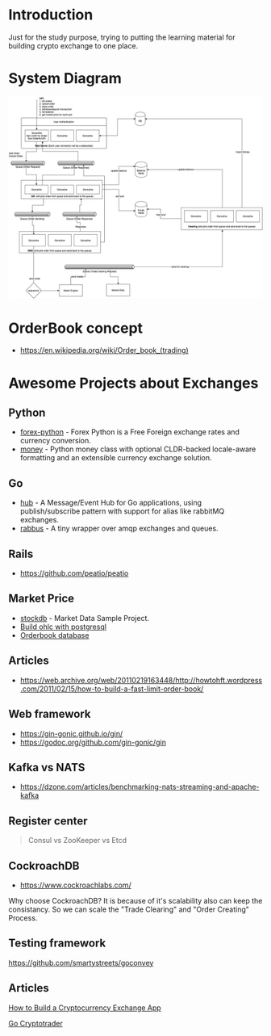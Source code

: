 # Introduction

Just for the study purpose, trying to putting the learning material for building crypto exchange to one place.
# System Diagram

![diagram](https://raw.githubusercontent.com/hlxwell/go-exchange-engine/master/docs/diagram.jpg)

# OrderBook concept

- https://en.wikipedia.org/wiki/Order_book_(trading)

# Awesome Projects about Exchanges

## Python

- [forex-python](https://github.com/MicroPyramid/forex-python) - Forex Python is a Free Foreign exchange rates and currency conversion.
- [money](https://github.com/carlospalol/money) - Python money class with optional CLDR-backed locale-aware formatting and an extensible currency exchange solution.

## Go

- [hub](https://github.com/leandro-lugaresi/hub) - A Message/Event Hub for Go applications, using publish/subscribe pattern with support for alias like rabbitMQ exchanges.
- [rabbus](https://github.com/rafaeljesus/rabbus) - A tiny wrapper over amqp exchanges and queues.

## Rails

- https://github.com/peatio/peatio

## Market Price

- [stockdb](https://github.com/miaolz123/stockdb) - Market Data Sample Project.
- [Build ohlc with postgresql](https://www.compose.com/articles/building-ohlc-data-in-postgresql/)
- [Orderbook database](https://github.com/rickyhan/tectonicdb)

## Articles

- https://web.archive.org/web/20110219163448/http://howtohft.wordpress.com/2011/02/15/how-to-build-a-fast-limit-order-book/


## Web framework

- https://gin-gonic.github.io/gin/
- https://godoc.org/github.com/gin-gonic/gin

## Kafka vs NATS

- https://dzone.com/articles/benchmarking-nats-streaming-and-apache-kafka

## Register center

> Consul vs ZooKeeper vs Etcd

## CockroachDB

- https://www.cockroachlabs.com/

Why choose CockroachDB? It is because of it's scalability also can keep the consistancy. So we can scale the "Trade Clearing" and "Order Creating" Process.

## Testing framework

https://github.com/smartystreets/goconvey

## Articles

[How to Build a Cryptocurrency Exchange App](https://medium.com/swlh/how-to-build-a-cryptocurrency-exchange-app-d463d3e0ccb3)

[Go Cryptotrader](https://github.com/thrasher-/gocryptotrader)
